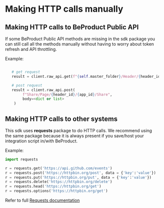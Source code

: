 # Making HTTP calls manually

## Making HTTP calls to BeProduct Public API

If some BeProduct Public API methods are missing in the sdk package you can still call all the methods manually 
without having to worry about token refresh and API throttling.

Example:
```python

   # get request
   result = client.raw_api.get(f"{self.master_folder}/Header/{header_id}")

   # post request
   result = client.raw_api.post(
        f"Share/Page/{header_id}/{app_id}/Share",
        body=<dict or list>
    )
```


## Making HTTP calls to other systems

This sdk uses **requests** package to do HTTP calls. We recommend using the same package because it is 
always present if you save/host your integration script in/with BeProduct.

Example:
```python
import requests

r = requests.get('https://api.github.com/events')
r = requests.post('https://httpbin.org/post', data = {'key':'value'})
r = requests.put('https://httpbin.org/put', data = {'key':'value'})
r = requests.delete('https://httpbin.org/delete')
r = requests.head('https://httpbin.org/get')
r = requests.options('https://httpbin.org/get')
```

Refer to full [ Requests documentation ]( https://docs.python-requests.org/en/master/ )
